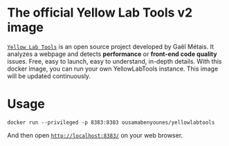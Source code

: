 # The official Yellow Lab Tools v2 image
[`Yellow Lab Tools`](https://github.com/YellowLabTools/YellowLabTools) is an open source project developed by Gaël Métais.
It analyzes a webpage and detects **performance** or **front-end code quality** issues. Free, easy to launch, easy to understand, in-depth details. With this docker image, you can run your own YellowLabTools instance.
This image will be updated continuously.


# Usage
```
docker run --privileged -p 8383:8383 ousamabenyounes/yellowlabtools 
```

And then open [`http://localhost:8383/`](http://localhost:8383/) on your web browser.  

